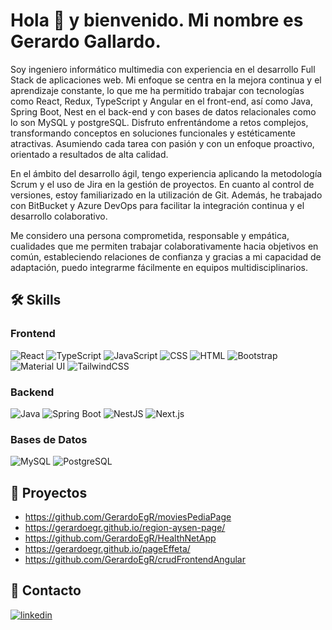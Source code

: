 # Hola 👋 y bienvenido. Mi nombre es Gerardo Gallardo.

Soy ingeniero informático multimedia con experiencia en el desarrollo Full Stack de aplicaciones web. Mi enfoque se centra en la mejora continua y el aprendizaje constante, lo que me ha permitido trabajar con tecnologías como React, Redux, TypeScript y Angular en el front-end, así como Java, Spring Boot, Nest en el back-end y con bases de datos relacionales como lo son MySQL y postgreSQL. Disfruto enfrentándome a retos complejos, transformando conceptos en soluciones funcionales y estéticamente atractivas. Asumiendo cada tarea con pasión y con un enfoque proactivo, orientado a resultados de alta calidad.

En el ámbito del desarrollo ágil, tengo experiencia aplicando la metodología Scrum y el uso de Jira en la gestión de proyectos. En cuanto al control de versiones, estoy familiarizado en la utilización de Git. Además, he trabajado con BitBucket y Azure DevOps para facilitar la integración continua y el desarrollo colaborativo.

Me considero una persona comprometida, responsable y empática, cualidades que me permiten trabajar colaborativamente hacia objetivos en común, estableciendo relaciones de confianza y gracias a mi capacidad de adaptación, puedo integrarme fácilmente en equipos multidisciplinarios.


## 🛠 Skills

### Frontend
![React](https://img.shields.io/badge/-React-20232A?style=flat&logo=react&logoColor=61DAFB) ![TypeScript](https://img.shields.io/badge/-TypeScript-007ACC?style=flat&logo=typescript&logoColor=white) ![JavaScript](https://img.shields.io/badge/-JavaScript-F7DF1E?style=flat&logo=javascript&logoColor=black) ![CSS](https://img.shields.io/badge/-CSS-1572B6?style=flat&logo=css3&logoColor=white) ![HTML](https://img.shields.io/badge/-HTML-E34F26?style=flat&logo=html5&logoColor=white) ![Bootstrap](https://img.shields.io/badge/-Bootstrap-7952B3?style=flat&logo=bootstrap&logoColor=white) ![Material UI](https://img.shields.io/badge/-Material_UI-0081CB?style=flat&logo=material-ui&logoColor=white) ![TailwindCSS](https://img.shields.io/badge/-TailwindCSS-06B6D4?style=flat&logo=tailwindcss&logoColor=white)

### Backend
![Java](https://img.shields.io/badge/-Java-007396?style=flat&logo=java&logoColor=white) ![Spring Boot](https://img.shields.io/badge/-Spring_Boot-6DB33F?style=flat&logo=spring-boot&logoColor=white) ![NestJS](https://img.shields.io/badge/-NestJS-E0234E?style=flat&logo=nestjs&logoColor=white) ![Next.js](https://img.shields.io/badge/-Next.js-000000?style=flat&logo=next.js&logoColor=white)

### Bases de Datos
![MySQL](https://img.shields.io/badge/-MySQL-4479A1?style=flat&logo=mysql&logoColor=white) ![PostgreSQL](https://img.shields.io/badge/-PostgreSQL-336791?style=flat&logo=postgresql&logoColor=white)

  
## 🚀 Proyectos

- https://github.com/GerardoEgR/moviesPediaPage
- https://gerardoegr.github.io/region-aysen-page/
- https://github.com/GerardoEgR/HealthNetApp
- https://gerardoegr.github.io/pageEffeta/
- https://github.com/GerardoEgR/crudFrontendAngular
  

## 🔗 Contacto
[![linkedin](https://img.shields.io/badge/linkedin-0A66C2?style=flat&logo=linkedin&logoColor=white)](https://www.linkedin.com/in/gerardo-gallardo-rodríguez-396193171)
